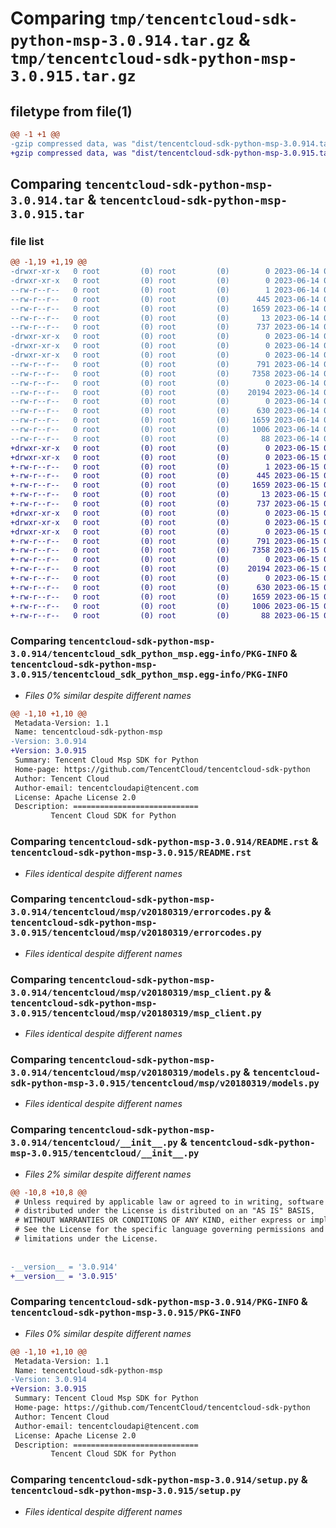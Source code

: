 # Comparing `tmp/tencentcloud-sdk-python-msp-3.0.914.tar.gz` & `tmp/tencentcloud-sdk-python-msp-3.0.915.tar.gz`

## filetype from file(1)

```diff
@@ -1 +1 @@
-gzip compressed data, was "dist/tencentcloud-sdk-python-msp-3.0.914.tar", last modified: Wed Jun 14 00:30:49 2023, max compression
+gzip compressed data, was "dist/tencentcloud-sdk-python-msp-3.0.915.tar", last modified: Thu Jun 15 00:30:02 2023, max compression
```

## Comparing `tencentcloud-sdk-python-msp-3.0.914.tar` & `tencentcloud-sdk-python-msp-3.0.915.tar`

### file list

```diff
@@ -1,19 +1,19 @@
-drwxr-xr-x   0 root         (0) root         (0)        0 2023-06-14 00:30:49.000000 tencentcloud-sdk-python-msp-3.0.914/
-drwxr-xr-x   0 root         (0) root         (0)        0 2023-06-14 00:30:49.000000 tencentcloud-sdk-python-msp-3.0.914/tencentcloud_sdk_python_msp.egg-info/
--rw-r--r--   0 root         (0) root         (0)        1 2023-06-14 00:30:49.000000 tencentcloud-sdk-python-msp-3.0.914/tencentcloud_sdk_python_msp.egg-info/dependency_links.txt
--rw-r--r--   0 root         (0) root         (0)      445 2023-06-14 00:30:49.000000 tencentcloud-sdk-python-msp-3.0.914/tencentcloud_sdk_python_msp.egg-info/SOURCES.txt
--rw-r--r--   0 root         (0) root         (0)     1659 2023-06-14 00:30:49.000000 tencentcloud-sdk-python-msp-3.0.914/tencentcloud_sdk_python_msp.egg-info/PKG-INFO
--rw-r--r--   0 root         (0) root         (0)       13 2023-06-14 00:30:49.000000 tencentcloud-sdk-python-msp-3.0.914/tencentcloud_sdk_python_msp.egg-info/top_level.txt
--rw-r--r--   0 root         (0) root         (0)      737 2023-06-14 00:30:49.000000 tencentcloud-sdk-python-msp-3.0.914/README.rst
-drwxr-xr-x   0 root         (0) root         (0)        0 2023-06-14 00:30:49.000000 tencentcloud-sdk-python-msp-3.0.914/tencentcloud/
-drwxr-xr-x   0 root         (0) root         (0)        0 2023-06-14 00:30:49.000000 tencentcloud-sdk-python-msp-3.0.914/tencentcloud/msp/
-drwxr-xr-x   0 root         (0) root         (0)        0 2023-06-14 00:30:49.000000 tencentcloud-sdk-python-msp-3.0.914/tencentcloud/msp/v20180319/
--rw-r--r--   0 root         (0) root         (0)      791 2023-06-14 00:30:49.000000 tencentcloud-sdk-python-msp-3.0.914/tencentcloud/msp/v20180319/errorcodes.py
--rw-r--r--   0 root         (0) root         (0)     7358 2023-06-14 00:30:49.000000 tencentcloud-sdk-python-msp-3.0.914/tencentcloud/msp/v20180319/msp_client.py
--rw-r--r--   0 root         (0) root         (0)        0 2023-06-14 00:30:49.000000 tencentcloud-sdk-python-msp-3.0.914/tencentcloud/msp/v20180319/__init__.py
--rw-r--r--   0 root         (0) root         (0)    20194 2023-06-14 00:30:49.000000 tencentcloud-sdk-python-msp-3.0.914/tencentcloud/msp/v20180319/models.py
--rw-r--r--   0 root         (0) root         (0)        0 2023-06-14 00:30:49.000000 tencentcloud-sdk-python-msp-3.0.914/tencentcloud/msp/__init__.py
--rw-r--r--   0 root         (0) root         (0)      630 2023-06-14 00:30:49.000000 tencentcloud-sdk-python-msp-3.0.914/tencentcloud/__init__.py
--rw-r--r--   0 root         (0) root         (0)     1659 2023-06-14 00:30:49.000000 tencentcloud-sdk-python-msp-3.0.914/PKG-INFO
--rw-r--r--   0 root         (0) root         (0)     1006 2023-06-14 00:30:49.000000 tencentcloud-sdk-python-msp-3.0.914/setup.py
--rw-r--r--   0 root         (0) root         (0)       88 2023-06-14 00:30:49.000000 tencentcloud-sdk-python-msp-3.0.914/setup.cfg
+drwxr-xr-x   0 root         (0) root         (0)        0 2023-06-15 00:30:02.000000 tencentcloud-sdk-python-msp-3.0.915/
+drwxr-xr-x   0 root         (0) root         (0)        0 2023-06-15 00:30:02.000000 tencentcloud-sdk-python-msp-3.0.915/tencentcloud_sdk_python_msp.egg-info/
+-rw-r--r--   0 root         (0) root         (0)        1 2023-06-15 00:30:02.000000 tencentcloud-sdk-python-msp-3.0.915/tencentcloud_sdk_python_msp.egg-info/dependency_links.txt
+-rw-r--r--   0 root         (0) root         (0)      445 2023-06-15 00:30:02.000000 tencentcloud-sdk-python-msp-3.0.915/tencentcloud_sdk_python_msp.egg-info/SOURCES.txt
+-rw-r--r--   0 root         (0) root         (0)     1659 2023-06-15 00:30:02.000000 tencentcloud-sdk-python-msp-3.0.915/tencentcloud_sdk_python_msp.egg-info/PKG-INFO
+-rw-r--r--   0 root         (0) root         (0)       13 2023-06-15 00:30:02.000000 tencentcloud-sdk-python-msp-3.0.915/tencentcloud_sdk_python_msp.egg-info/top_level.txt
+-rw-r--r--   0 root         (0) root         (0)      737 2023-06-15 00:30:02.000000 tencentcloud-sdk-python-msp-3.0.915/README.rst
+drwxr-xr-x   0 root         (0) root         (0)        0 2023-06-15 00:30:02.000000 tencentcloud-sdk-python-msp-3.0.915/tencentcloud/
+drwxr-xr-x   0 root         (0) root         (0)        0 2023-06-15 00:30:02.000000 tencentcloud-sdk-python-msp-3.0.915/tencentcloud/msp/
+drwxr-xr-x   0 root         (0) root         (0)        0 2023-06-15 00:30:02.000000 tencentcloud-sdk-python-msp-3.0.915/tencentcloud/msp/v20180319/
+-rw-r--r--   0 root         (0) root         (0)      791 2023-06-15 00:30:02.000000 tencentcloud-sdk-python-msp-3.0.915/tencentcloud/msp/v20180319/errorcodes.py
+-rw-r--r--   0 root         (0) root         (0)     7358 2023-06-15 00:30:02.000000 tencentcloud-sdk-python-msp-3.0.915/tencentcloud/msp/v20180319/msp_client.py
+-rw-r--r--   0 root         (0) root         (0)        0 2023-06-15 00:30:02.000000 tencentcloud-sdk-python-msp-3.0.915/tencentcloud/msp/v20180319/__init__.py
+-rw-r--r--   0 root         (0) root         (0)    20194 2023-06-15 00:30:02.000000 tencentcloud-sdk-python-msp-3.0.915/tencentcloud/msp/v20180319/models.py
+-rw-r--r--   0 root         (0) root         (0)        0 2023-06-15 00:30:02.000000 tencentcloud-sdk-python-msp-3.0.915/tencentcloud/msp/__init__.py
+-rw-r--r--   0 root         (0) root         (0)      630 2023-06-15 00:30:02.000000 tencentcloud-sdk-python-msp-3.0.915/tencentcloud/__init__.py
+-rw-r--r--   0 root         (0) root         (0)     1659 2023-06-15 00:30:02.000000 tencentcloud-sdk-python-msp-3.0.915/PKG-INFO
+-rw-r--r--   0 root         (0) root         (0)     1006 2023-06-15 00:30:02.000000 tencentcloud-sdk-python-msp-3.0.915/setup.py
+-rw-r--r--   0 root         (0) root         (0)       88 2023-06-15 00:30:02.000000 tencentcloud-sdk-python-msp-3.0.915/setup.cfg
```

### Comparing `tencentcloud-sdk-python-msp-3.0.914/tencentcloud_sdk_python_msp.egg-info/PKG-INFO` & `tencentcloud-sdk-python-msp-3.0.915/tencentcloud_sdk_python_msp.egg-info/PKG-INFO`

 * *Files 0% similar despite different names*

```diff
@@ -1,10 +1,10 @@
 Metadata-Version: 1.1
 Name: tencentcloud-sdk-python-msp
-Version: 3.0.914
+Version: 3.0.915
 Summary: Tencent Cloud Msp SDK for Python
 Home-page: https://github.com/TencentCloud/tencentcloud-sdk-python
 Author: Tencent Cloud
 Author-email: tencentcloudapi@tencent.com
 License: Apache License 2.0
 Description: ============================
         Tencent Cloud SDK for Python
```

### Comparing `tencentcloud-sdk-python-msp-3.0.914/README.rst` & `tencentcloud-sdk-python-msp-3.0.915/README.rst`

 * *Files identical despite different names*

### Comparing `tencentcloud-sdk-python-msp-3.0.914/tencentcloud/msp/v20180319/errorcodes.py` & `tencentcloud-sdk-python-msp-3.0.915/tencentcloud/msp/v20180319/errorcodes.py`

 * *Files identical despite different names*

### Comparing `tencentcloud-sdk-python-msp-3.0.914/tencentcloud/msp/v20180319/msp_client.py` & `tencentcloud-sdk-python-msp-3.0.915/tencentcloud/msp/v20180319/msp_client.py`

 * *Files identical despite different names*

### Comparing `tencentcloud-sdk-python-msp-3.0.914/tencentcloud/msp/v20180319/models.py` & `tencentcloud-sdk-python-msp-3.0.915/tencentcloud/msp/v20180319/models.py`

 * *Files identical despite different names*

### Comparing `tencentcloud-sdk-python-msp-3.0.914/tencentcloud/__init__.py` & `tencentcloud-sdk-python-msp-3.0.915/tencentcloud/__init__.py`

 * *Files 2% similar despite different names*

```diff
@@ -10,8 +10,8 @@
 # Unless required by applicable law or agreed to in writing, software
 # distributed under the License is distributed on an "AS IS" BASIS,
 # WITHOUT WARRANTIES OR CONDITIONS OF ANY KIND, either express or implied.
 # See the License for the specific language governing permissions and
 # limitations under the License.
 
 
-__version__ = '3.0.914'
+__version__ = '3.0.915'
```

### Comparing `tencentcloud-sdk-python-msp-3.0.914/PKG-INFO` & `tencentcloud-sdk-python-msp-3.0.915/PKG-INFO`

 * *Files 0% similar despite different names*

```diff
@@ -1,10 +1,10 @@
 Metadata-Version: 1.1
 Name: tencentcloud-sdk-python-msp
-Version: 3.0.914
+Version: 3.0.915
 Summary: Tencent Cloud Msp SDK for Python
 Home-page: https://github.com/TencentCloud/tencentcloud-sdk-python
 Author: Tencent Cloud
 Author-email: tencentcloudapi@tencent.com
 License: Apache License 2.0
 Description: ============================
         Tencent Cloud SDK for Python
```

### Comparing `tencentcloud-sdk-python-msp-3.0.914/setup.py` & `tencentcloud-sdk-python-msp-3.0.915/setup.py`

 * *Files identical despite different names*

